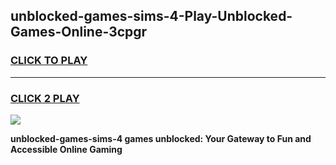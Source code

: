 
## unblocked-games-sims-4-Play-Unblocked-Games-Online-3cpgr
<h3>
<a href="https://premium76.site?title=unblocked-games-sims-4&ref=25A">CLICK TO PLAY</a></h3>
<hr>

<h3>
<a href="https://premium76.site?title=unblocked-games-sims-4&ref=25A">CLICK 2 PLAY</a>
  
</h3>

<a href="https://premium76.site?title=unblocked-games-sims-4&ref=25A"><img src="https://clearcache.store/games.png"></a>


**unblocked-games-sims-4 games unblocked: Your Gateway to Fun and Accessible Online Gaming**
